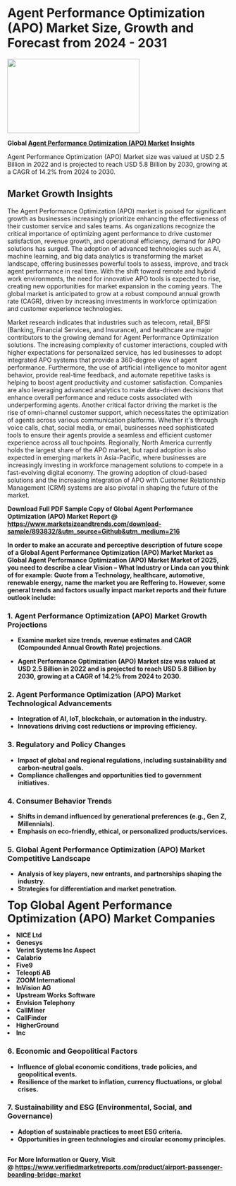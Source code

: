 <H1>Agent Performance Optimization (APO) Market Size, Growth and Forecast from 2024 - 2031</H1><img class="aligncenter size-medium wp-image-584254" src="https://thirdeyenews.in/wp-content/uploads/2024/09/Global-Market-Research-300x168.jpeg" alt="" width="300" height="168" /><p><strong>Global&nbsp;<a href="https://www.marketsizeandtrends.com/download-sample/893832/&amp;utm_source=Github&utm_medium=216">Agent Performance Optimization (APO) Market</a> Insights</strong></p><p>Agent Performance Optimization (APO) Market size was valued at USD 2.5 Billion in 2022 and is projected to reach USD 5.8 Billion by 2030, growing at a CAGR of 14.2% from 2024 to 2030.</p><p><h2>Market Growth Insights</h2> <p>The Agent Performance Optimization (APO) market is poised for significant growth as businesses increasingly prioritize enhancing the effectiveness of their customer service and sales teams. As organizations recognize the critical importance of optimizing agent performance to drive customer satisfaction, revenue growth, and operational efficiency, demand for APO solutions has surged. The adoption of advanced technologies such as AI, machine learning, and big data analytics is transforming the market landscape, offering businesses powerful tools to assess, improve, and track agent performance in real time. With the shift toward remote and hybrid work environments, the need for innovative APO tools is expected to rise, creating new opportunities for market expansion in the coming years. The global market is anticipated to grow at a robust compound annual growth rate (CAGR), driven by increasing investments in workforce optimization and customer experience technologies.</p> <p><strong></strong></p> <p>Market research indicates that industries such as telecom, retail, BFSI (Banking, Financial Services, and Insurance), and healthcare are major contributors to the growing demand for Agent Performance Optimization solutions. The increasing complexity of customer interactions, coupled with higher expectations for personalized service, has led businesses to adopt integrated APO systems that provide a 360-degree view of agent performance. Furthermore, the use of artificial intelligence to monitor agent behavior, provide real-time feedback, and automate repetitive tasks is helping to boost agent productivity and customer satisfaction. Companies are also leveraging advanced analytics to make data-driven decisions that enhance overall performance and reduce costs associated with underperforming agents. Another critical factor driving the market is the rise of omni-channel customer support, which necessitates the optimization of agents across various communication platforms. Whether it's through voice calls, chat, social media, or email, businesses need sophisticated tools to ensure their agents provide a seamless and efficient customer experience across all touchpoints. Regionally, North America currently holds the largest share of the APO market, but rapid adoption is also expected in emerging markets in Asia-Pacific, where businesses are increasingly investing in workforce management solutions to compete in a fast-evolving digital economy. The growing adoption of cloud-based solutions and the increasing integration of APO with Customer Relationship Management (CRM) systems are also pivotal in shaping the future of the market. <p><strong></p><p><span class=""><strong>Download Full PDF Sample Copy of Global Agent Performance Optimization (APO) Market Report</strong> @ <a href="https://www.marketsizeandtrends.com/download-sample/893832/&amp;utm_source=Github&utm_medium=216" target="_blank">https://www.marketsizeandtrends.com/download-sample/893832/&amp;utm_source=Github&utm_medium=216</a></span></p><p>In order to make an accurate and perceptive description of future scope of a Global&nbsp;Agent Performance Optimization (APO) Market Market as Global&nbsp;Agent Performance Optimization (APO) Market Market of 2025, you need to describe a clear Vision &ndash; What Industry or Linda can you think of for example: Quote from a Technology, healthcare, automotive, renewable energy, name the market you are Reffering to. However, some general trends and factors usually impact market reports and their future outlook include:</p><h3>1.&nbsp;<strong>Agent Performance Optimization (APO) Market Growth Projections</strong></h3><ul><li>Examine market size trends, revenue estimates and CAGR (Compounded Annual Growth Rate) projections.</li><li><p>Agent Performance Optimization (APO) Market size was valued at USD 2.5 Billion in 2022 and is projected to reach USD 5.8 Billion by 2030, growing at a CAGR of 14.2% from 2024 to 2030.</p></li></ul><h3>2.&nbsp;<strong>Agent Performance Optimization (APO) Market Technological Advancements</strong></h3><ul><li>Integration of AI, IoT, blockchain, or automation in the industry.</li><li>Innovations driving cost reductions or improving efficiency.</li></ul><h3>3.&nbsp;<strong>Regulatory and Policy Changes</strong></h3><ul><li>Impact of global and regional regulations, including sustainability and carbon-neutral goals.</li><li>Compliance challenges and opportunities tied to government initiatives.</li></ul><h3>4.&nbsp;<strong>Consumer Behavior Trends</strong></h3><ul><li>Shifts in demand influenced by generational preferences (e.g., Gen Z, Millennials).</li><li>Emphasis on eco-friendly, ethical, or personalized products/services.</li></ul><h3>5.&nbsp;<strong>Global Agent Performance Optimization (APO) Market Competitive Landscape</strong></h3><ul><li>Analysis of key players, new entrants, and partnerships shaping the industry.</li><li>Strategies for differentiation and market penetration.</li></ul><p data-pm-slice="1 1 []"><span style="color: inherit; font-family: inherit; font-size: 25px;">Top Global Agent Performance Optimization (APO) Market Companies</span></p><div class="" data-test-id=""><p><li>NICE Ltd</li><li> Genesys</li><li> Verint Systems Inc Aspect</li><li> Calabrio</li><li> Five9</li><li> Teleopti AB</li><li> ZOOM International</li><li> InVision AG</li><li> Upstream Works Software</li><li> Envision Telephony</li><li> CallMiner</li><li> CallFinder</li><li> HigherGround</li><li> Inc</li></p></div><h3>6.&nbsp;<strong>Economic and Geopolitical Factors</strong></h3><ul><li>Influence of global economic conditions, trade policies, and geopolitical events.</li><li>Resilience of the market to inflation, currency fluctuations, or global crises.</li></ul><h3>7.&nbsp;<strong>Sustainability and ESG (Environmental, Social, and Governance)</strong></h3><ul><li>Adoption of sustainable practices to meet ESG criteria.</li><li>Opportunities in green technologies and circular economy principles.</li></ul><h2><strong style="font-size: 14px;">For More Information or Query, Visit @&nbsp;</strong><a style="background-color: #ffffff; font-size: 14px;" href="https://www.marketsizeandtrends.com/report/agent-performance-optimization-apo-market-/" target="_blank">https://www.verifiedmarketreports.com/product/airport-passenger-boarding-bridge-market</a></h2>
